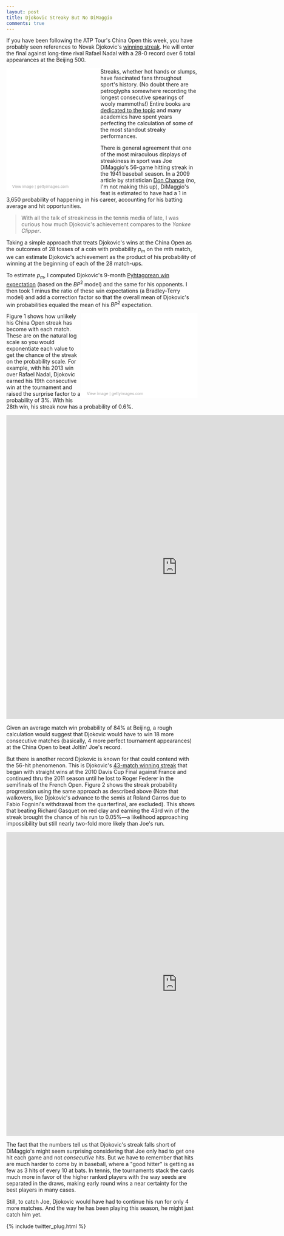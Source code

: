 ```yaml
---
layout: post
title: Djokovic Streaky But No DiMaggio
comments: true
---
```


If you have been following the ATP Tour's China Open this week, you have probably seen references to Novak Djokovic's [winning streak](http://www.foxsports.com/tennis/story/rafael-nadal-ana-ivanovic-sara-errani-china-open-tennis-quarterfinals-100915). He will enter the final against long-time rival Rafael Nadal with a 28-0 record over 6 total appearances at the Beijing 500. 

<div class="getty embed image" style="background-color:#fff;display:inline-block;font-family:'Helvetica Neue',Helvetica,Arial,sans-serif;color:#a7a7a7;font-size:11px;width:100%;max-width:238px;float:left;padding:1%;"><div style="overflow:hidden;position:relative;height:0;padding:124.789916% 0 0 0;width:100%;"><iframe src="//embed.gettyimages.com/embed/2630542?et=qRtLxmR-SbdxlNqz-JaLqw&viewMoreLink=off&sig=Js4fifTfGRjGy00keEbtQL5QDnCZlBXfYB7O4zONTKc=" width="238" height="297" scrolling="no" frameborder="0" style="display:inline-block;position:absolute;top:0;left:0;width:100%;height:100%;"></iframe></div><p style="margin:0;"></p><div style="padding:0;margin:0 0 0 10px;text-align:left;"><a href="http://www.gettyimages.com/detail/2630542" target="_blank" style="color:#a7a7a7;text-decoration:none;font-weight:normal !important;border:none;display:inline-block;">View image</a> | <a href="http://www.gettyimages.com" target="_blank" style="color:#a7a7a7;text-decoration:none;font-weight:normal !important;border:none;display:inline-block;">gettyimages.com</a></div></div>

Streaks, whether hot hands or slumps, have fascinated fans throughout sport's history. (No doubt there are petroglyphs somewhere recording the longest consecutive spearings of wooly mammoths!) Entire books are [dedicated to the topic](https://books.google.com/books?id=1ncJ36IgFZUC&lpg=PA77&dq=streaks%20in%20sport&pg=PA78#v=onepage&q=streaks%20in%20sport&f=false) and many academics have spent years perfecting the calculation of some of the most standout streaky performances. 

There is general agreement that one of the most miraculous displays of streakiness in sport was Joe DiMaggio's 56-game hitting streak in the 1941 baseball season. In a 2009 article by statistician [Don Chance](http://amstat.tandfonline.com/doi/pdf/10.1080/09332480.2009.10722956) (no, I'm not making this up), DiMaggio's feat is estimated to have had a 1 in 3,650 probability of happening in his career, accounting for his batting average and hit opportunities. 

> With all the talk of streakiness in the tennis media of late, I was curious how much Djokovic's achievement compares to the _Yankee Clipper_.


Taking a simple approach that treats Djokovic's wins at the China Open as the outcomes of 28 tosses of a coin with
probability $p_m$ on the $m$th match, we can estimate Djokovic's achievement as the product of his probability of winning at the beginning of each of the 28 match-ups. 

To estimate $p_m$, I computed Djokovic's 9-month [Pyhtagorean win expectation](http://on-the-t.com/2015/09/26/Converting-Clutch-Into-Wins/) (based on the $BP^2$ model) and the same for his opponents. I then took 1 minus the ratio of these win expectations (a Bradley-Terry model) and add a correction factor so that the overall mean of Djokovic's win probabilities equaled the mean of his $BP^2$ expectation. 

<div class="getty embed image" style="background-color:#fff;display:inline-block;font-family:'Helvetica Neue',Helvetica,Arial,sans-serif;color:#a7a7a7;font-size:11px;width:100%;max-width:297px;float:right;padding:1%;"><div style="overflow:hidden;position:relative;height:0;padding:66.666667% 0 0 0;width:100%;"><iframe src="//embed.gettyimages.com/embed/492139254?et=fYjqx40IT8FwiHtGvPkzSg&viewMoreLink=off&sig=zn3PpulAwqtU7EglQOe728m3Si1vW6tKVz7qiaIdDp0=" width="297" height="198" scrolling="no" frameborder="0" style="display:inline-block;position:absolute;top:0;left:0;width:100%;height:100%;"></iframe></div><p style="margin:0;"></p><div style="padding:0;margin:0 0 0 10px;text-align:left;"><a href="http://www.gettyimages.com/detail/492139254" target="_blank" style="color:#a7a7a7;text-decoration:none;font-weight:normal !important;border:none;display:inline-block;">View image</a> | <a href="http://www.gettyimages.com" target="_blank" style="color:#a7a7a7;text-decoration:none;font-weight:normal !important;border:none;display:inline-block;">gettyimages.com</a></div></div>


Figure 1 shows how unlikely his China Open streak has become with each match. These are on the natural log scale so you would exponentiate each value to get the chance of the streak on the probability scale. For example, with his 2013 win over Rafael Nadal, Djokovic earned his 19th consecutive win at the tournament and raised the surprise factor to a probability of 3%. With his 28th win, his streak now has a probability of 0.6%.

<iframe width="900" height="800" frameborder="0" scrolling="no" src="https://plot.ly/~on-the-t/489.embed"></iframe>

Given an average match win probability of 84% at Beijing, a rough calculation would suggest that Djokovic would have to win 18 more consecutive matches (basically, 4 more perfect tournament appearances) at the China Open to beat Joltin' Joe's record. 

But there is another record Djokovic is known for that could contend with the 56-hit phenomenon. This is Djokovic's [43-match winning streak](http://sports.espn.go.com/sports/tennis/french11/news/story?id=6622357) that began with straight wins at the 2010 Davis Cup Final against France and continued thru the 2011 season until he lost to Roger Federer in the semifinals of the French Open. Figure 2 shows the streak probability progression using the same approach as described above (Note that walkovers, like Djokovic's advance to the semis at Roland Garros due to Fabio Fognini's withdrawal from the quarterfinal, are excluded). This shows that beating Richard Gasquet on red clay and earning the 43rd win of the streak brought the chance of his run to 0.05%&mdash;a likelihood approaching impossibility but still nearly two-fold more likely than Joe's run.

<iframe width="900" height="800" frameborder="0" scrolling="no" src="https://plot.ly/~on-the-t/475.embed">
</iframe>

The fact that the numbers tell us that Djokovic's streak falls short of DiMaggio's might seem surprising considering that Joe only had to get one hit each game and not _consecutive_ hits. But we have to remember that hits are much harder to come by in baseball, where a "good hitter" is getting as few as 3 hits of every 10 at bats. In tennis, the tournaments stack the cards much more in favor of the higher ranked players with the way seeds are separated in the draws, making early round wins a near certainty for the best players in many cases.

Still, to catch Joe, Djokovic would have had to continue his run for only 4 more matches. And the way he has been playing this season, he might just catch him yet. 

{% include twitter_plug.html %}
